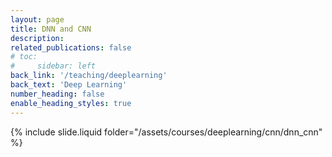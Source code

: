 ```yaml
---
layout: page
title: DNN and CNN
description: 
related_publications: false
# toc:
#     sidebar: left
back_link: '/teaching/deeplearning'
back_text: 'Deep Learning'
number_heading: false
enable_heading_styles: true
---
```

{% include slide.liquid folder="/assets/courses/deeplearning/cnn/dnn_cnn" %}
